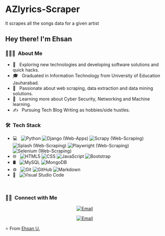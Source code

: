 # AZlyrics-Scraper
It scrapes all the songs data for a given artist


<h2> Hey there! I'm Ehsan</h2>

<h3> 👨🏻‍💻 &nbsp;About Me </h3>

- 🤔 &nbsp; Exploring new technologies and developing software solutions and quick hacks.
- 🎓 &nbsp; Graduated in Information Technology from University of Education Jauharabad.
- 💼 &nbsp; Passionate about web scraping, data extraction and data mining solutions.
- 🌱 &nbsp; Learning more about Cyber Security, Networking and Machine learning.
- ✍️ &nbsp; Pursuing Tech Blog Writing as hobbies/side hustles.

<h3> 🛠 &nbsp;Tech Stack</h3>

- 💻 &nbsp;
  ![Python](https://img.shields.io/badge/-Python-333333?style=flat&logo=python)
  ![Django (Web-Apps)](https://img.shields.io/badge/-Django-333333?style=flat&logo=Django&logoColor=276DC3)
  ![Scrapy (Web-Scraping)](https://img.shields.io/badge/-Scrapy-333333?style=flat&logo=Scrapy&logoColor=276DC3)
  ![Splash (Web-Scraping)](https://img.shields.io/badge/-Splash-333333?style=flat&logo=Splash&logoColor=276DC3)
  ![Playwright (Web-Scraping)](https://img.shields.io/badge/-Playwright-333333?style=flat&logo=Playwright&logoColor=276DC3)
  ![Selenium (Web-Scraping)](https://img.shields.io/badge/-Selenium-333333?style=flat&logo=Selenium&logoColor=276DC3)
- 🌐 &nbsp;
  ![HTML5](https://img.shields.io/badge/-HTML5-333333?style=flat&logo=HTML5)
  ![CSS](https://img.shields.io/badge/-CSS-333333?style=flat&logo=CSS3&logoColor=1572B6)
  ![JavaScript](https://img.shields.io/badge/-JavaScript-333333?style=flat&logo=javascript)
  ![Bootstrap](https://img.shields.io/badge/-Bootstrap-333333?style=flat&logo=bootstrap&logoColor=563D7C)
- 🛢 &nbsp;
  ![MySQL](https://img.shields.io/badge/-MySQL-333333?style=flat&logo=mysql)
  ![MongoDB](https://img.shields.io/badge/-MongoDB-333333?style=flat&logo=mongodb)
- ⚙️ &nbsp;
  ![Git](https://img.shields.io/badge/-Git-333333?style=flat&logo=git)
  ![GitHub](https://img.shields.io/badge/-GitHub-333333?style=flat&logo=github)
  ![Markdown](https://img.shields.io/badge/-Markdown-333333?style=flat&logo=markdown)
- 🔧 &nbsp;
  ![Visual Studio Code](https://img.shields.io/badge/-Visual%20Studio%20Code-333333?style=flat&logo=visual-studio-code&logoColor=007ACC)

<br/>

<h3> 🤝🏻 &nbsp;Connect with Me </h3>

<p align="center">
<a href="mailto:au85265@gmail.com"><img alt="Email" src="https://img.shields.io/badge/Email-au85265@gmail.com-blue?style=flat-square&logo=gmail"></a>
</p>
<p align="center">
<a href="https://www.upwork.com/freelancers/~018fe27cd797e8a786"><img alt="Email" src="https://img.shields.io/badge/Upwork-Ehsan U.-blue?style=flat-square&logo=upwork"></a>
</p>

⭐️ From [Ehsan U.](https://github.com/Ehsan-U)
